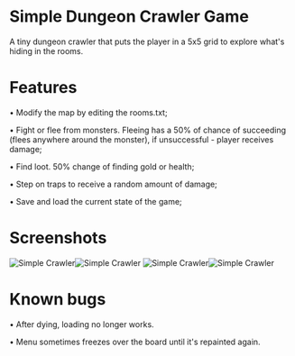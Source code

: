# Simple Dungeon Crawler Game
A tiny dungeon crawler that puts the player in a 5x5 grid to explore what's hiding in the rooms.

# Features
• Modify the map by editing the rooms.txt;

• Fight or flee from monsters. Fleeing has a 50% of chance of succeeding (flees anywhere around the monster), if unsuccessful - player receives damage;

• Find loot. 50% change of finding gold or health;

• Step on traps to receive a random amount of damage;

• Save and load the current state of the game;

# Screenshots
![](http://i.imgur.com/1qKtWOr.png "Simple Crawler")![](http://i.imgur.com/8R2aBNm.png "Simple Crawler")
![](http://i.imgur.com/bg5rEnw.png "Simple Crawler")![](http://i.imgur.com/AJswUFx.png "Simple Crawler")

# Known bugs
• After dying, loading no longer works.

• Menu sometimes freezes over the board until it's repainted again.

